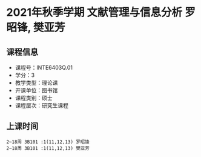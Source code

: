 # 2021年秋季学期 文献管理与信息分析 罗昭锋, 樊亚芳






## 课程信息

- 课程号：INTE6403Q.01
- 学分：3
- 教学类型：理论课
- 开课单位：图书馆
- 课程类别：硕士
- 课程层次：研究生课程

## 上课时间

```
2~18周 3B101 :1(11,12,13) 罗昭锋
2~18周 3B101 :1(11,12,13) 樊亚芳
```

